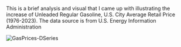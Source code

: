 This is a brief analysis and visual that I came up with illustrating the increase of Unleaded Regular Gasoline, U.S. City Average Retail Price (1976-2023).
The data source is from U.S. Energy Information Administration

![GasPrices-DSeries](https://github.com/LRosal3s/Data-Analysis-02-GasPrices/assets/143309517/4df80b24-47dc-4e84-b47d-b8d63234daaa)


